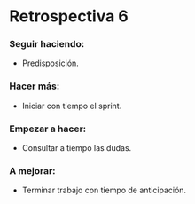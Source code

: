 # Retrospectiva 6

### Seguir haciendo:
- Predisposición.

### Hacer más:
- Iniciar con tiempo el sprint.

### Empezar a hacer:
- Consultar a tiempo las dudas.

### A mejorar:
- Terminar trabajo con tiempo de anticipación.